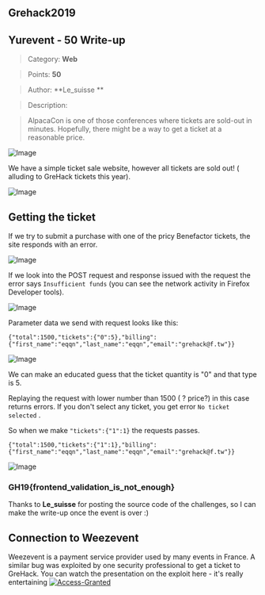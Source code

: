 ## Grehack2019 

## Yurevent - 50 Write-up

>Category: **Web**

>Points: **50**

>Author: **Le_suisse **

>Description:

>AlpacaCon is one of those conferences where tickets are sold-out in minutes. Hopefully, there might be a way to get a ticket at a reasonable price.

![Image](https://eqqn.github.io/images/alpaca1.png)

We have a simple ticket sale website, however all tickets are sold out! ( alluding to GreHack tickets this year).

![Image](https://eqqn.github.io/images/alpaca2.png)

## Getting the ticket

If we try to submit a purchase with one of the pricy Benefactor tickets, the site responds with an error.

![Image](https://eqqn.github.io/images/alpaca3.png)

If we look into the POST request and response issued with the request the error says `Insufficient funds` (you can see the network activity in Firefox Developer tools).

![Image](https://eqqn.github.io/images/alpaca4.png)

Parameter data we send with request looks like this:

```
{"total":1500,"tickets":{"0":5},"billing":{"first_name":"eqqn","last_name":"eqqn","email":"grehack@f.tw"}}
```

![Image](https://eqqn.github.io/images/alpaca6.png)

We can make an educated guess that the ticket quantity is "0" and that type is 5. 

Replaying the request with lower number than 1500 ( ? price?) in this case returns errors. If you don't select any ticket, you get error
`No ticket selected` . 

So when we make ` "tickets":{"1":1} ` the requests passes. 

`{"total":1500,"tickets":{"1":1},"billing":{"first_name":"eqqn","last_name":"eqqn","email":"grehack@f.tw"}}`

![Image](https://eqqn.github.io/images/alpaca5.png)

### GH19{frontend_validation_is_not_enough}

Thanks to **Le_suisse** for posting the source code of the challenges, so I can make the write-up once the event is over :)

## Connection to Weezevent

Weezevent is a payment service provider used by many events in France. A similar bug was exploited by one security professional to get a ticket to GreHack. You can watch the presentation on the exploit here - it's really entertaining
[![Access-Granted](https://i.ytimg.com/vi_webp/h3evjbGnT1Y/sddefault.webp)](https://www.youtube.com/watch?v=h3evjbGnT1Y)
